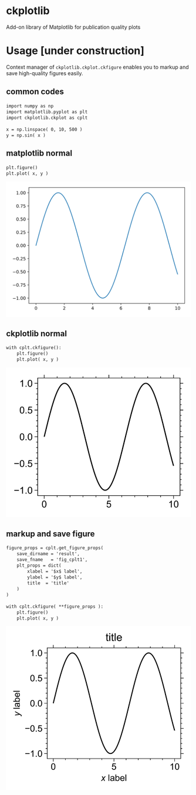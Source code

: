 # ckplotlib
Add-on library of Matplotlib for publication quality plots

# Usage [under construction]

Context manager of `ckplotlib.ckplot.ckfigure` enables you to markup and save high-quality figures easily.

## common codes
```[python]
import numpy as np
import matplotlib.pyplot as plt
import ckplotlib.ckplot as cplt

x = np.linspace( 0, 10, 500 )
y = np.sin( x )
```

## matplotlib normal
```[python]
plt.figure()
plt.plot( x, y )
```
![mplt0](sample/fig_mplt0.svg)

## ckplotlib normal
```[python]
with cplt.ckfigure():
    plt.figure()
    plt.plot( x, y )
```
![mplt0](sample/fig_cplt0.svg)

## markup and save figure
```[python]
figure_props = cplt.get_figure_props(
    save_dirname = 'result',
    save_fname   = 'fig_cplt1',
    plt_props = dict(
        xlabel = '$x$ label',
        ylabel = '$y$ label',
        title  = 'title'
    )
)

with cplt.ckfigure( **figure_props ):
    plt.figure()
    plt.plot( x, y )
```
![mplt0](sample/fig_cplt1.svg)

